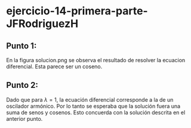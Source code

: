# ejercicio-14-primera-parte-JFRodriguezH

## Punto 1:

En la figura solucion.png se observa el resultado de resolver la ecuacion diferencial. Esta parece ser un coseno.

## Punto 2:

Dado que para $\lambda = 1$, la ecuación diferencial corresponde a la de un oscilador armónico. Por lo tanto se esperaba que la solución fuera una suma de senos y cosenos. Esto concuerda con la solución descrita en el anterior punto.